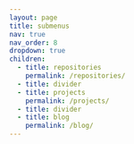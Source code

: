 ```yaml
---
layout: page
title: submenus
nav: true
nav_order: 8
dropdown: true
children:
  - title: repositories
    permalink: /repositories/
  - title: divider
  - title: projects
    permalink: /projects/
  - title: divider
  - title: blog
    permalink: /blog/
---
```

